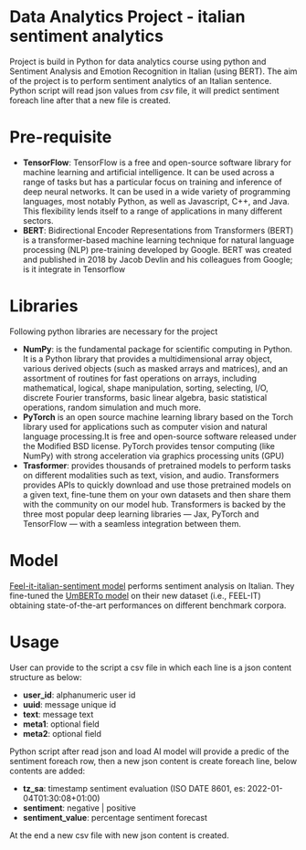 # Data Analytics Project - italian sentiment analytics
Project is build in Python for data analytics course using python and Sentiment Analysis and Emotion Recognition in Italian (using BERT). The aim of the project is to perform sentiment analytics of an Italian sentence.
Python script will read json values from *csv* file, it will predict sentiment foreach line after that a new file is created.

# Pre-requisite
- **TensorFlow**: TensorFlow is a free and open-source software library for machine learning and artificial intelligence. It can be used across a range of tasks but has a particular focus on training and inference of deep neural networks. It can be used in a wide variety of programming languages, most notably Python, as well as Javascript, C++, and Java. This flexibility lends itself to a range of applications in many different sectors.
- **BERT**: Bidirectional Encoder Representations from Transformers (BERT) is a transformer-based machine learning technique for natural language processing (NLP) pre-training developed by Google. BERT was created and published in 2018 by Jacob Devlin and his colleagues from Google; is it integrate in Tensorflow

# Libraries 
Following python libraries are necessary for the project
- **NumPy**: is the fundamental package for scientific computing in Python. It is a Python library that provides a multidimensional array object, various derived objects (such as masked arrays and matrices), and an assortment of routines for fast operations on arrays, including mathematical, logical, shape manipulation, sorting, selecting, I/O, discrete Fourier transforms, basic linear algebra, basic statistical operations, random simulation and much more.
- **PyTorch** is an open source machine learning library based on the Torch library used for applications such as computer vision and natural language processing.It is free and open-source software released under the Modified BSD license.
PyTorch provides tensor computing (like NumPy) with strong acceleration via graphics processing units (GPU)
- **Trasformer**: provides thousands of pretrained models to perform tasks on different modalities such as text, vision, and audio.
Transformers provides APIs to quickly download and use those pretrained models on a given text, fine-tune them on your own datasets and then share them with the community on our model hub.
Transformers is backed by the three most popular deep learning libraries — Jax, PyTorch and TensorFlow — with a seamless integration between them.

# Model
[Feel-it-italian-sentiment model](https://huggingface.co/MilaNLProc/feel-it-italian-sentiment) performs sentiment analysis on Italian. They fine-tuned the [UmBERTo model](https://huggingface.co/Musixmatch/umberto-commoncrawl-cased-v1) on their new dataset (i.e., FEEL-IT) obtaining state-of-the-art performances on different benchmark corpora.

# Usage
User can provide to the script a csv file in which each line is a json content structure as below:

- **user_id**: alphanumeric user id
- **uuid**: message unique id
- **text**: message text
- **meta1**: optional field 
- **meta2**: optional field

Python script after read json and load AI model will provide a predic of the sentiment foreach row, then a new json content is create foreach line, below contents are added:

- **tz_sa**: timestamp sentiment evaluation (ISO DATE 8601, es: 2022-01-04T01:30:08+01:00)
- **sentiment**: negative | positive
- **sentiment_value**: percentage sentiment forecast

At the end a new csv file with new json content is created.

